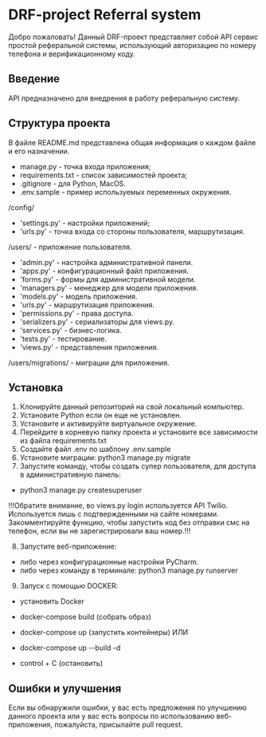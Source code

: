 # DRF-project Referral system

Добро пожаловать!
Данный DRF-проект представляет собой API сервис простой реферальной системы,
использующий авторизацию по номеру телефона и верификационному коду.


## Введение

API предназначено для внедрения в работу реферальную систему.


## Структура проекта

В файле README.md представлена общая информация о каждом файле и его 
назначении.

- manage.py - точка входа приложения;
- requirements.txt - список зависимостей проекта;
- .gitignore - для Python, MacOS.
- .env.sample - пример используемых переменных окружения.

/config/
- 'settings.py' - настройки приложений;
- 'urls.py' - точка входа со стороны пользователя, маршрутизация.


/users/ - приложение пользователя.
- 'admin.py' - настройка административной панели.
- 'apps.py' - конфигурационный файл приложения.
- 'forms.py' - формы для административной модели.
- 'managers.py' - менеджер для модели приложения.
- 'models.py' - модель приложения.
- 'urls.py' - маршрутизация приложения.
- 'permissions.py' - права доступа.
- 'serializers.py' - сериализаторы для views.py.
- 'services.py' - бизнес-логика.
- 'tests.py' - тестирование.
- 'views.py' - представления приложения.

/users/migrations/ - миграции для приложения.


## Установка

1. Клонируйте данный репозиторий на свой локальный компьютер.
2. Установите Python если он еще не установлен.
3. Установите и активируйте виртуальное окружение.
4. Перейдите в корневую папку проекта и установите все зависимости из файла requirements.txt
5. Создайте файл .env по шаблону .env.sample
6. Установите миграции: python3 manage.py migrate
7. Запустите команду, чтобы создать супер пользователя, для доступа в административную панель:
- python3 manage.py createsuperuser

!!!Обратите внимание, во views.py login используется API Twilio.
Используется лишь с подтвержденными на сайте номерами.
Закомментируйте функцию, чтобы запустить код без отправки смс на телефон, 
если вы не зарегистрировали ваш номер.!!!

8. Запустите веб-приложение:
- либо через конфигурационные настройки PyCharm.
- либо через команду в терминале: python3 manage.py runserver

9. Запуск с помощью DOCKER:
- установить Docker

- docker-compose build (собрать образ)
- docker-compose up (запустить контейнеры) 
ИЛИ
- docker-compose up --build -d

- control + C (остановить)


## Ошибки и улучшения

Если вы обнаружили ошибки, у вас есть предложения по улучшению данного проекта
или у вас есть вопросы по использованию веб-приложения, пожалуйста, присылайте pull request.
